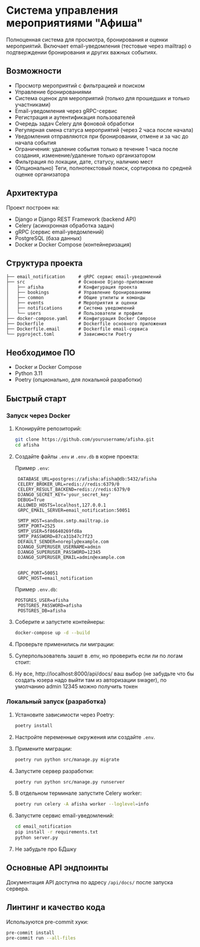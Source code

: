 
# Система управления мероприятиями "Афиша"

Полноценная система для просмотра, бронирования и оценки мероприятий. Включает email-уведомления (тестовые через mailtrap) о подтверждении бронирования и других важных событиях.

## Возможности

- Просмотр мероприятий с фильтрацией и поиском
- Управление бронированиями
- Система оценок для мероприятий (только для прошедших и только участниками)
- Email-уведомления через gRPC-сервис
- Регистрация и аутентификация пользователей
- Очередь задач Celery для фоновой обработки
- Регулярная смена статуса мероприятий (через 2 часа после начала)
- Уведомления отправляются при бронировании, отмене и за час до начала события
- Ограничения: удаление события только в течение 1 часа после создания, изменение/удаление только организатором
- Фильтрация по локации, дате, статусу, наличию мест
- (Опционально) Теги, полнотекстовый поиск, сортировка по средней оценке организатора

## Архитектура

Проект построен на:
- Django и Django REST Framework (backend API)
- Celery (асинхронная обработка задач)
- gRPC (сервис email-уведомлений)
- PostgreSQL (база данных)
- Docker и Docker Compose (контейнеризация)

## Структура проекта

```
├── email_notification     # gRPC сервис email-уведомлений
├── src                    # Основное Django-приложение
│   ├── afisha             # Конфигурация проекта
│   ├── bookings           # Управление бронированиями
│   ├── common             # Общие утилиты и команды
│   ├── events             # Мероприятия и оценки
│   ├── notifications      # Система уведомлений
│   └── users              # Пользователи и профили
├── docker-compose.yaml    # Конфигурация Docker Compose
├── Dockerfile             # Dockerfile основного приложения
├── Dockerfile.email       # Dockerfile email-сервиса
└── pyproject.toml         # Зависимости Poetry
```

## Необходимое ПО

- Docker и Docker Compose
- Python 3.11
- Poetry (опционально, для локальной разработки)

## Быстрый старт

### Запуск через Docker

1. Клонируйте репозиторий:
   ```bash
   git clone https://github.com/yourusername/afisha.git
   cd afisha
   ```

2. Создайте файлы `.env` и `.env.db` в корне проекта:

   Пример `.env`:
   ```
    DATABASE_URL=postgres://afisha:afisha@db:5432/afisha
    CELERY_BROKER_URL=redis://redis:6379/0
    CELERY_RESULT_BACKEND=redis://redis:6379/0
    DJANGO_SECRET_KEY='your_secret_key'
    DEBUG=True
    ALLOWED_HOSTS=localhost,127.0.0.1
    GRPC_EMAIL_SERVER=email_notification:50051

    SMTP_HOST=sandbox.smtp.mailtrap.io
    SMTP_PORT=2525
    SMTP_USER=5f86640269fd8a
    SMTP_PASSWORD=87ca31b47c7f23
    DEFAULT_SENDER=noreply@example.com
    DJANGO_SUPERUSER_USERNAME=admin
    DJANGO_SUPERUSER_PASSWORD=12345
    DJANGO_SUPERUSER_EMAIL=admin@example.com


    GRPC_PORT=50051
    GRPC_HOST=email_notification

   ```

   Пример `.env.db`:
   ```
   POSTGRES_USER=afisha
    POSTGRES_PASSWORD=afisha
    POSTGRES_DB=afisha

   ```

3. Соберите и запустите контейнеры:
   ```bash
   docker-compose up -d --build
   ```

4. Проверьте применились ли миграции:

5. Суперпользователь зашит в .env, но проверить если ли по логам стоит:
6. Ну все, http://localhost:8000/api/docs/ ваш выбор (не забудьте что бы создать юзера надо выйти там из авторизации swager), по умолчанию admin 12345 можно получить токен



### Локальный запуск (разработка)

1. Установите зависимости через Poetry:
   ```bash
   poetry install
   ```

2. Настройте переменные окружения или создайте `.env`.

3. Примените миграции:
   ```bash
   poetry run python src/manage.py migrate
   ```

4. Запустите сервер разработки:
   ```bash
   poetry run python src/manage.py runserver
   ```

5. В отдельном терминале запустите Celery worker:
   ```bash
   poetry run celery -A afisha worker --loglevel=info
   ```

6. Запустите сервис email-уведомлений:
   ```bash
   cd email_notification
   pip install -r requirements.txt
   python server.py
   ```
7. Не забудьте про БДшку

## Основные API эндпоинты

Документация API доступна по адресу `/api/docs/` после запуска сервера.

## Линтинг и качество кода

Используются pre-commit хуки:

```bash
pre-commit install
pre-commit run --all-files
```



